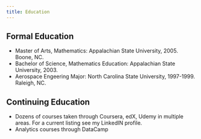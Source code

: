 ```yaml
---
title: Education
---
```


## Formal Education 
- Master of Arts, Mathematics: Appalachian State University, 2005.  Boone, NC.
- Bachelor of Science, Mathematics Education: Appalachian State University, 2003.
- Aerospace Engeering Major: North Carolina State University, 1997-1999.  Raleigh, NC.

## Continuing Education
- Dozens of courses taken through Coursera, edX, Udemy in multiple areas.  For a current listing see my LinkedIN profile.
- Analytics courses through DataCamp
